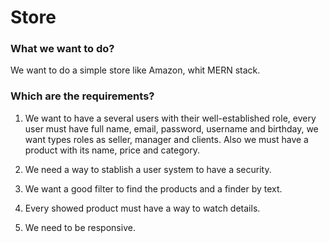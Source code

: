 # Store 

### What we want to do?

We want to do a simple store like Amazon, whit MERN stack.

### Which are the requirements?

1. We want to have a several users with their well-established role, every user must have full name, email, password, username and birthday, we want types roles as seller, manager and clients.
Also we must have a product with its name, price and category.

2. We need a way to stablish a user system to have a security.

3. We want a good filter to find the products and a finder by text.

4. Every showed product must have a way to watch details.  

5. We need to be responsive.